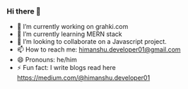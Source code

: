 ### Hi there 👋

- 🔭 I’m currently working on grahki.com
- 🌱 I’m currently learning MERN stack
- 👯 I’m looking to collaborate on a Javascript project.
- 📫 How to reach me: himanshu.developer01@gmail.com
- 😄 Pronouns: he/him
- ⚡ Fun fact: I write blogs read here https://medium.com/@himanshu.developer01

